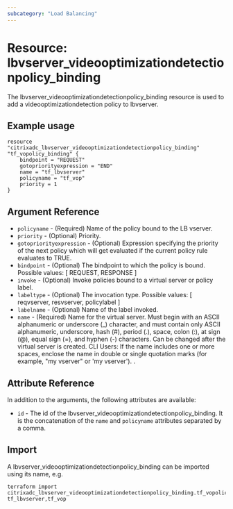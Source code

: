 ```yaml
---
subcategory: "Load Balancing"
---
```


# Resource: lbvserver_videooptimizationdetectionpolicy_binding

The lbvserver_videooptimizationdetectionpolicy_binding resource is used to add a videooptimizationdetection policy to lbvserver.


## Example usage

```hcl
resource "citrixadc_lbvserver_videooptimizationdetectionpolicy_binding" "tf_vopolicy_binding" {
	bindpoint = "REQUEST"
	gotopriorityexpression = "END"
	name = "tf_lbvserver"
	policyname = "tf_vop"
	priority = 1
}
```


## Argument Reference

* `policyname` - (Required) Name of the policy bound to the LB vserver.
* `priority` - (Optional) Priority.
* `gotopriorityexpression` - (Optional) Expression specifying the priority of the next policy which will get evaluated if the current policy rule evaluates to TRUE.
* `bindpoint` - (Optional) The bindpoint to which the policy is bound. Possible values: [ REQUEST, RESPONSE ]
* `invoke` - (Optional) Invoke policies bound to a virtual server or policy label.
* `labeltype` - (Optional) The invocation type. Possible values: [ reqvserver, resvserver, policylabel ]
* `labelname` - (Optional) Name of the label invoked.
* `name` - (Required) Name for the virtual server. Must begin with an ASCII alphanumeric or underscore (_) character, and must contain only ASCII alphanumeric, underscore, hash (#), period (.), space, colon (:), at sign (@), equal sign (=), and hyphen (-) characters. Can be changed after the virtual server is created.  CLI Users: If the name includes one or more spaces, enclose the name in double or single quotation marks (for example, "my vserver" or 'my vserver'). .


## Attribute Reference

In addition to the arguments, the following attributes are available:

* `id` - The id of the lbvserver_videooptimizationdetectionpolicy_binding. It is the concatenation of the `name` and `policyname` attributes separated by a comma.

## Import

A lbvserver_videooptimizationdetectionpolicy_binding can be imported using its name, e.g.

```shell
terraform import citrixadc_lbvserver_videooptimizationdetectionpolicy_binding.tf_vopolicy_binding tf_lbvserver,tf_vop
```